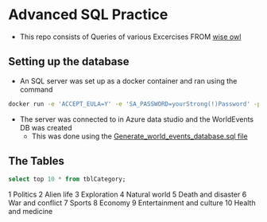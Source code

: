 # Advanced SQL Practice
- This repo consists of Queries of various Excercises FROM [wise owl](https://www.wiseowl.co.uk/sql/exercises/standard/)

## Setting up the database
- An SQL server was set up as a docker container and ran using the command
```bash
docker run -e 'ACCEPT_EULA=Y' -e 'SA_PASSWORD=yourStrong(!)Password' -p 1433:1433 -d mcr.microsoft.com/mssql/server:latest
```
- The server was connected to in Azure data studio and the WorldEvents DB was created
	- This was done using the [Generate_world_events_database.sql file](https://github.com/samturton2/Advanced_SQL_Practice/blob/main/Generate_world_events_database.sql)

## The Tables
```sql
select top 10 * from tblCategory;
```
1	Politics
2	Alien life
3	Exploration
4	Natural world
5	Death and disaster
6	War and conflict
7	Sports
8	Economy
9	Entertainment and culture
10	Health and medicine
